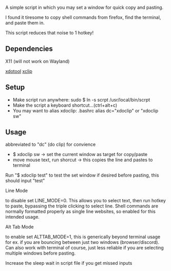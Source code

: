 A simple script in which you may set a window for quick copy and pasting.

I found it tiresome to copy shell commands from firefox, find the terminal, and paste them in.

This script reduces that noise to 1 hotkey! 

## Dependencies

X11 (will not work on Wayland)

[xdotool](https://github.com/jordansissel/xdotool)
[xclip](https://github.com/astrand/xclip)


## Setup
* Make script run anywhere: sudo $ ln -s scrpt /usr/local/bin/scrpt
* Make the script a keyboard shortcut...(ctrl+alt+c)
* You may want to alias xdoclip: .bashrc alias dc="xdoclip" or "xdoclip sw"

## Usage
abbreviated to "dc" (do clip) for convience 
* $ xdoclip sw -> set the current window as target for copy/paste
* move mouse text, run shorcut -> this copies the line and pastes to terminal

Run "$ xdoclip test" to test the set window if desired before pasting, this should input "test"

Line Mode

to disable set LINE_MODE=0. This allows you to select text, then run hotkey to paste, bypassing the triple clicking to select line. Shell commands are normally formatted properly as single line websites, so enabled for this intended usage.

Alt Tab Mode

to enable set ALTTAB_MODE=1, this is generically beyond terminal usage for ex. if you are bouncing between just two windows (browser/discord). Can also work with terminal of course, just less reliable if you are selecting multiple windows before pasting. 

Increase the sleep wait in script file if you get missed inputs
